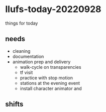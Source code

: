 # llufs-today-20220928

things for today

## needs

- cleaning
- documentation
- animation prep and delivery
    - walk-cycle on transparencies
    - tf visit
    - practice with stop motion
    - stations at the evening event
    - install character animator and 


## shifts

